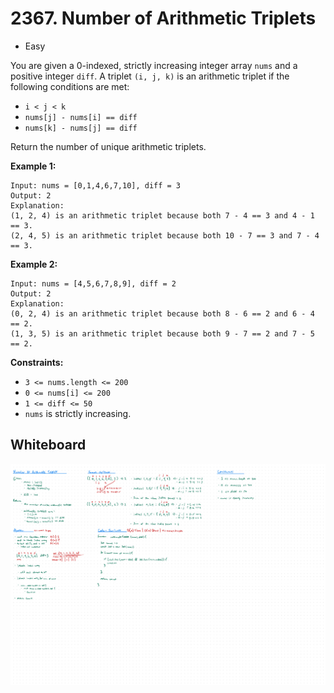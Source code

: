 # 2367. Number of Arithmetic Triplets
- Easy

You are given a 0-indexed, strictly increasing integer array `nums` and a
positive integer `diff`. A triplet `(i, j, k)` is an arithmetic triplet if the
following conditions are met:

- `i < j < k`
- `nums[j] - nums[i] == diff`
- `nums[k] - nums[j] == diff`

Return the number of unique arithmetic triplets.

**Example 1:**
```
Input: nums = [0,1,4,6,7,10], diff = 3
Output: 2
Explanation:
(1, 2, 4) is an arithmetic triplet because both 7 - 4 == 3 and 4 - 1 == 3.
(2, 4, 5) is an arithmetic triplet because both 10 - 7 == 3 and 7 - 4 == 3.
```

**Example 2:**
```
Input: nums = [4,5,6,7,8,9], diff = 2
Output: 2
Explanation:
(0, 2, 4) is an arithmetic triplet because both 8 - 6 == 2 and 6 - 4 == 2.
(1, 3, 5) is an arithmetic triplet because both 9 - 7 == 2 and 7 - 5 == 2.
```

**Constraints:**
- `3 <= nums.length <= 200`
- `0 <= nums[i] <= 200`
- `1 <= diff <= 50`
- `nums` is strictly increasing.

## Whiteboard
![Whiteboard Image][whiteboard-image]

<!-- Refs -->
[whiteboard-image]: whiteboard.jpg
